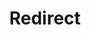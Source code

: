 ﻿---
layout: src/layouts/Redirect.astro
title: Redirect
redirect: https://octopus.com/docs/octopus-rest-api/cli/octopus-deployment-target-azure-web-app
pubDate:  2023-01-01
navSearch: false
navSitemap: false
navMenu: false
---
